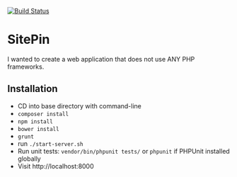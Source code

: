 [![Build Status](https://travis-ci.org/rcatlin/site-pin.svg?branch=master)](https://travis-ci.org/rcatlin/site-pin.svg?branch=master)

SitePin
========================

I wanted to create a web application that does not use ANY PHP frameworks. 

## Installation
* CD into base directory with command-line
* `composer install`
* `npm install`
* `bower install`
* `grunt`
* run `./start-server.sh`
* Run unit tests: `vendor/bin/phpunit tests/` or `phpunit` if PHPUnit installed globally
* Visit http://localhost:8000
